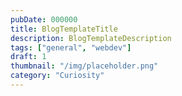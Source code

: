 ```yaml
---
pubDate: 000000
title: BlogTemplateTitle
description: BlogTemplateDescription
tags: ["general", "webdev"]
draft: 1
thumbnail: "/img/placeholder.png" 
category: "Curiosity"
---
```

